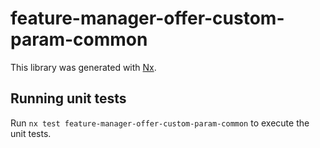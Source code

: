 # feature-manager-offer-custom-param-common

This library was generated with [Nx](https://nx.dev).

## Running unit tests

Run `nx test feature-manager-offer-custom-param-common` to execute the unit tests.
